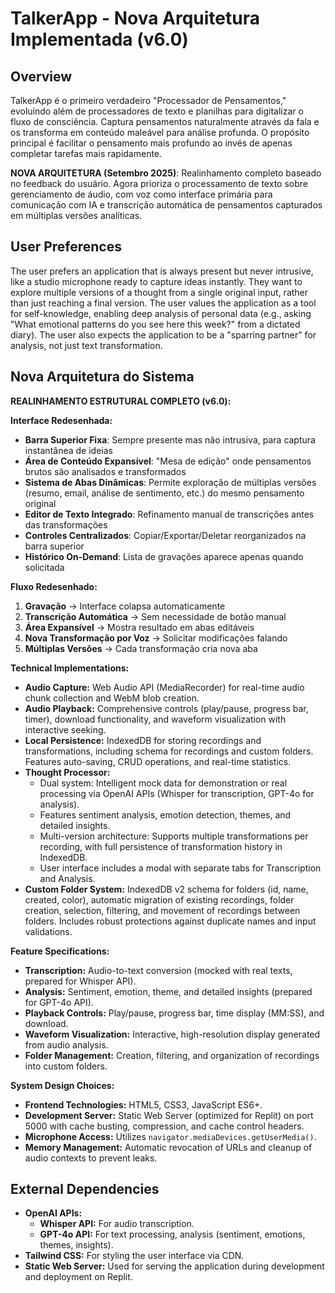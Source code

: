 # TalkerApp - Nova Arquitetura Implementada (v6.0)

## Overview

TalkerApp é o primeiro verdadeiro "Processador de Pensamentos," evoluindo além de processadores de texto e planilhas para digitalizar o fluxo de consciência. Captura pensamentos naturalmente através da fala e os transforma em conteúdo maleável para análise profunda. O propósito principal é facilitar o pensamento mais profundo ao invés de apenas completar tarefas mais rapidamente.

**NOVA ARQUITETURA (Setembro 2025)**: Realinhamento completo baseado no feedback do usuário. Agora prioriza o processamento de texto sobre gerenciamento de áudio, com voz como interface primária para comunicação com IA e transcrição automática de pensamentos capturados em múltiplas versões analíticas.

## User Preferences

The user prefers an application that is always present but never intrusive, like a studio microphone ready to capture ideas instantly. They want to explore multiple versions of a thought from a single original input, rather than just reaching a final version. The user values the application as a tool for self-knowledge, enabling deep analysis of personal data (e.g., asking "What emotional patterns do you see here this week?" from a dictated diary). The user also expects the application to be a "sparring partner" for analysis, not just text transformation.

## Nova Arquitetura do Sistema

**REALINHAMENTO ESTRUTURAL COMPLETO (v6.0):**

**Interface Redesenhada:**
- **Barra Superior Fixa**: Sempre presente mas não intrusiva, para captura instantânea de ideias
- **Área de Conteúdo Expansível**: "Mesa de edição" onde pensamentos brutos são analisados e transformados
- **Sistema de Abas Dinâmicas**: Permite exploração de múltiplas versões (resumo, email, análise de sentimento, etc.) do mesmo pensamento original
- **Editor de Texto Integrado**: Refinamento manual de transcrições antes das transformações
- **Controles Centralizados**: Copiar/Exportar/Deletar reorganizados na barra superior
- **Histórico On-Demand**: Lista de gravações aparece apenas quando solicitada

**Fluxo Redesenhado:**
1. **Gravação** → Interface colapsa automaticamente
2. **Transcrição Automática** → Sem necessidade de botão manual
3. **Área Expansível** → Mostra resultado em abas editáveis
4. **Nova Transformação por Voz** → Solicitar modificações falando
5. **Múltiplas Versões** → Cada transformação cria nova aba

**Technical Implementations:**
- **Audio Capture:** Web Audio API (MediaRecorder) for real-time audio chunk collection and WebM blob creation.
- **Audio Playback:** Comprehensive controls (play/pause, progress bar, timer), download functionality, and waveform visualization with interactive seeking.
- **Local Persistence:** IndexedDB for storing recordings and transformations, including schema for recordings and custom folders. Features auto-saving, CRUD operations, and real-time statistics.
- **Thought Processor:**
    - Dual system: Intelligent mock data for demonstration or real processing via OpenAI APIs (Whisper for transcription, GPT-4o for analysis).
    - Features sentiment analysis, emotion detection, themes, and detailed insights.
    - Multi-version architecture: Supports multiple transformations per recording, with full persistence of transformation history in IndexedDB.
    - User interface includes a modal with separate tabs for Transcription and Analysis.
- **Custom Folder System:** IndexedDB v2 schema for folders (id, name, created, color), automatic migration of existing recordings, folder creation, selection, filtering, and movement of recordings between folders. Includes robust protections against duplicate names and input validations.

**Feature Specifications:**
- **Transcription:** Audio-to-text conversion (mocked with real texts, prepared for Whisper API).
- **Analysis:** Sentiment, emotion, theme, and detailed insights (prepared for GPT-4o API).
- **Playback Controls:** Play/pause, progress bar, time display (MM:SS), and download.
- **Waveform Visualization:** Interactive, high-resolution display generated from audio analysis.
- **Folder Management:** Creation, filtering, and organization of recordings into custom folders.

**System Design Choices:**
- **Frontend Technologies:** HTML5, CSS3, JavaScript ES6+.
- **Development Server:** Static Web Server (optimized for Replit) on port 5000 with cache busting, compression, and cache control headers.
- **Microphone Access:** Utilizes `navigator.mediaDevices.getUserMedia()`.
- **Memory Management:** Automatic revocation of URLs and cleanup of audio contexts to prevent leaks.

## External Dependencies

- **OpenAI APIs:**
    - **Whisper API:** For audio transcription.
    - **GPT-4o API:** For text processing, analysis (sentiment, emotions, themes, insights).
- **Tailwind CSS:** For styling the user interface via CDN.
- **Static Web Server:** Used for serving the application during development and deployment on Replit.
```